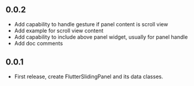 ## 0.0.2
* Add capability to handle gesture if panel content is scroll view
* Add example for scroll view content
* Add capability to include above panel widget, usually for panel handle
* Add doc comments


## 0.0.1
- First release, create FlutterSlidingPanel and its data classes.

